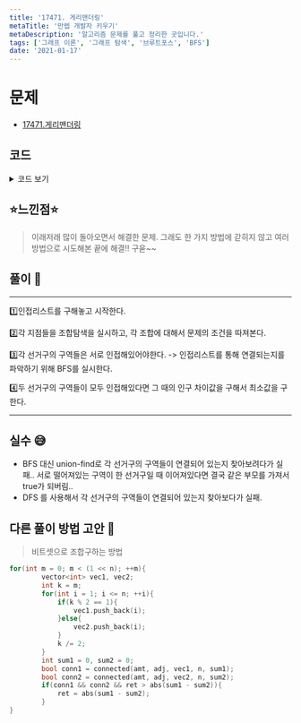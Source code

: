 ```yaml
---
title: '17471. 게리맨더링'
metaTitle: '만렙 개발자 키우기'
metaDescription: '알고리즘 문제를 풀고 정리한 곳입니다.'
tags: ['그래프 이론', '그래프 탐색', '브루트포스', 'BFS']
date: '2021-01-17'
---
```


# 문제

- [17471.게리맨더링](https://www.acmicpc.net/problem/17471)

## 코드

<details><summary> 코드 보기 </summary>

```c
#include <iostream>
#include <queue>
#include <stack>
#include <vector>
#include <list>
#include <functional>
#include <algorithm>
#include <string>
#include <map>
#include <set>
#include <bitset>
#include <unordered_map>
#include <unordered_set>
#include <cstring>
#include <cmath>
#include <cstdio>
#define FASTIO ios_base::sync_with_stdio(false); cin.tie(NULL); cout.tie(NULL);
#define ll long long
#define pii pair<int, int>
#define pll pair<ll, ll>
#define INF 987654321
#define endl '\n'
#define vec vector<int>
#define vec2 vector<vector<int>>
#define FOR(i, n) for(int i=0; i<n; ++i)

using namespace std;
int n;
bool visited[11];
vec2 adj;
vec population;
// 초기화
void init()
{
	FASTIO
		cin >> n;
	population = vec(n + 1, 0);
	adj = vec2(n + 1);
	for (int i = 1; i <= n; i++)
		cin >> population[i];
	for (int i = 1; i <= n; i++)
	{
		int cnt, district; cin >> cnt;
		FOR(j, cnt)
		{
			cin >> district;
			adj[i].push_back(district);
			adj[district].push_back(i);
		}
	}
}
bool isConn(const vec& a, const vec& b)
{
	unordered_set<int> ua, ub;
	for (auto& elem : a) ua.insert(elem);
	for (auto& elem : b) ub.insert(elem);

	queue<int> aq, bq;
	aq.push(a[0]); bq.push(b[0]);
	memset(visited, 0, sizeof(visited));
	visited[a[0]] = true;
	while (!aq.empty())
	{
		int here = aq.front(); aq.pop();
		for (auto& elem : adj[here])
		{
			if (!visited[elem] && ub.find(elem) == ub.end()) // find(a.begin(), a.end(), elem) != a.end() 으로도 가능!!!
			{
				visited[elem] = true;
				aq.push(elem);
			}
		}
	}
	for(auto& elem: a)
		if (!visited[elem])
			return false;

	memset(visited, 0, sizeof(visited));
	visited[b[0]] = true;
	while (!bq.empty())
	{
		int here = bq.front(); bq.pop();
		for (auto& elem : adj[here])
		{
			if (!visited[elem] && ua.find(elem) == ua.end())
			{
				visited[elem] = true;
				bq.push(elem);
			}
		}
	}
	for (auto& elem : b)
		if (!visited[elem])
			return false;
	return true;
}
int seperate(vec a, vec b, int idx)
{
	if (idx > n)
	{
		if (a.size() == 0 || b.size() == 0 || !isConn(a, b))
			return INF;
		int asum = 0, bsum = 0;
		for (auto& elem : a) asum += population[elem];
		for (auto& elem : b) bsum += population[elem];
		return abs(asum - bsum);
	}
	a.push_back(idx);
	int minValue = seperate(a, b, idx + 1);
	a.pop_back();
	b.push_back(idx);
	return min(minValue, seperate(a, b, idx + 1));
}
void calc()
{
	vec a, b;
	int ans = seperate(a, b, 1);
	cout << (ans == INF ? -1 : ans ) << endl;
}
int main()
{
	init();
	calc();
}
```

</details>

## ⭐️느낀점⭐️

> 이래저래 많이 돌아오면서 해결한 문제. 그래도 한 가지 방법에 갇히지 않고 여러 방법으로 시도해본 끝에 해결!! 구욷~~

## 풀이 📣

<hr/>

1️⃣인접리스트를 구해놓고 시작한다.

2️⃣각 지점들을 조합탐색을 실시하고, 각 조합에 대해서 문제의 조건을 따져본다.

3️⃣각 선거구의 구역들은 서로 인접해있어야한다. -> 인접리스트를 통해 연결되는지를 파악하기 위해 BFS를 실시한다.

4️⃣두 선거구의 구역들이 모두 인접해있다면 그 때의 인구 차이값을 구해서 최소값을 구한다.

<hr/>

## 실수 😅

- BFS 대신 union-find로 각 선거구의 구역들이 연결되어 있는지 찾아보려다가 실패.. 서로 떨어져있는 구역이 한 선거구일 때 이어져있다면 결국 같은 부모를 가져서 true가 되버림..
- DFS 를 사용해서 각 선거구의 구역들이 연결되어 있는지 찾아보다가 실패.

## 다른 풀이 방법 고안 🧐

> 비트셋으로 조합구하는 방법

```c
for(int m = 0; m < (1 << n); ++m){
		vector<int> vec1, vec2;
		int k = m;
		for(int i = 1; i <= n; ++i){
			if(k % 2 == 1){
				vec1.push_back(i);
			}else{
				vec2.push_back(i);
			}
			k /= 2;
		}
		int sum1 = 0, sum2 = 0;
		bool conn1 = connected(amt, adj, vec1, n, sum1);
		bool conn2 = connected(amt, adj, vec2, n, sum2);
		if(conn1 && conn2 && ret > abs(sum1 - sum2)){
			ret = abs(sum1 - sum2);
		}
}
```
